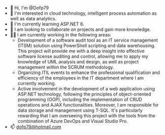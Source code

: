 - 👋 Hi, I'm @Dofp79
- 👀 I'm interested in cloud technology, intelligent process automation as well as data analytics.
- 🌱 I'm currently learning ASP.NET 6.
- 💞️ I am looking to collaborate on projects and gain more knowledge.
- 🐱‍🏍 I am currently working in the following areas:
   - Development of a software audit tool as an IT service management (ITSM) solution using PowerShell scripting and data warehousing. This project will provide me with a deep insight into 
     effective software license auditing and control, allowing me to apply my knowledge of UML analysis and design, as well as project management within the SCRUM methodology.
   - Organizing ITIL events to enhance the professional qualification and efficiency of the employees in the IT department where I am currently working.
   - Active involvement in the development of a web application using ASP.NET technology, following the principles of object-oriented programming (OOP), including the implementation of CRUD 
     operations and AJAX functionalities. Moreover, I am responsible for data storage and management using T-SQL. It's particularly rewarding that I am overseeing this project with the tools 
     from the combination of Azure DevOps and Visual Studio Pro.
- 📫 dofp79@hotmail.com

<!---
Dofp79/Dofp79 is a ✨ special ✨ repository because its `README.md` (this file) appears on your GitHub profile.
You can click the Preview link to take a look at your changes.
--->
